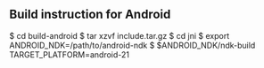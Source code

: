 ## Build instruction for Android ##

$ cd build-android
$ tar xzvf include.tar.gz
$ cd jni
$ export ANDROID_NDK=/path/to/android-ndk
$ $ANDROID_NDK/ndk-build TARGET_PLATFORM=android-21
